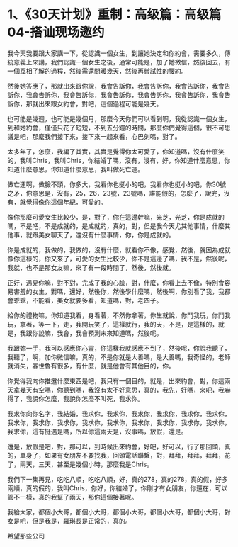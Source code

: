 # 1、《30天计划》重制：高级篇：高级篇04-搭讪现场邀约

我今天我要跟大家講一下，從認識一個女生，到讓她決定和你約會，需要多久，傳統意義上來講，我們認識一個女生之後，通常可能是，加了她微信，然後回去，有一個互相了解的過程，然後需還問暖幾天，然後再嘗試性的腰約。

然後她答應了，那就出來跟你說，我會告訴你，我會告訴你，我會告訴你，我會告訴你，我會告訴你，我會告訴你，我會告訴你，我會告訴你，我會告訴你，我會告訴你，那就出來跟女約會，對吧，這個過程可能是幾天。

也可能是幾週，也可能是幾個月，那麼今天你們可以看到啊，我從認識一個女生，到和她約會，僅僅只花了短短，不到五分鐘的時間，那麼你們覺得這個，很不可思議是吧，那麼我們接下來，接下來一起來看，心巴刻嗎，對了。

太多年了，怎麼，我編了其實，其實是覺得你太可愛了，你知道嗎，沒有什麼笑的，我叫Chris，我叫Chris，你結婚了嗎，沒有，沒有，好，你知道什麼意思，你知道什麼意思，你知道什麼意思，我叫做死亡運。

做亡運啊，做臉不頭，你多大，我看你也挺小的吧，我看你也挺小的吧，你30號之矛，你意思是，沒有，25，26，23號，23號嗎，誰能假的，怎麼了，說完，沒有，就覺得像你這個年紀，可愛的。

像你那麼可愛女生比較少，是，對了，你在這邊幹嘛，光芝，光芝，你是成就的嗎，不是吧，不是成就的，是成就的，真的，對，但是我今天尤其他事情，什麼其他事，就跟美女聊天了，還沒有什麼事情，你，你是成就的。

你是成就的，我做的，我做的，沒有什麼，就看你不像，感覺，然後，就因為成就像你這樣的，你又來了，可愛的女生比較少，你不是這邊了嗎，我不是，然後呢，我就，也不是那女友嘛，來了有一段時間了，然後，然後就。

正好，遇見你嘛，對不對，完成了我的心臉，對，什麼，你看上去不像，特別會容易害羞的女生，對嗎，還好，然後你，然後學什麼嗎，然後啊，你別看了我，我都會乖乖，不能看，美女就要多看，知道嗎，對，老四子。

給你的禮物嘛，你知道我看，身看著，不然你拿著，你生就說，你鬥我玩，你鬥我玩，拿著，等一下，走，我開玩笑了，這樣就行，我的天，不是，是這樣的，就是，我跟你說嘛，我會，我會預測未來知道嗎，然後呢。

我跟妳一手，我可以感應你心靈，你這樣我就感應不到了，然後呢，你說我聽了，我聽了，啊，加你微信嘛，真的，不是你就是大善嗎，是大善嗎，我奇怪的，老師就消失，春世魯有很多，有什麼，就是他會有其他目的，你。

你覺得我向你推邀什麼東西是吧，我只有一個目的，就是，出來約會，對，你這兩天拿幾天有空嗎，你聽到嗎，我沒有太不好意思，真的，我先，好嗎，來吧，我嚇得了，我說你怎麼，我說你怎麼不叫死，我求你。

我求你向你名字，我結婚，我求你，我求你，我求你，我求你，我求你，我求你，我求你，我求你，我求你，我求你，我求你，我求你，我求你，我求你，我求你，我求你，這有挺遇是嗎，所以你這兩天是，沒事嗎，放假，還是。

還是，放假是吧，對，那可以，到時候出來約會，好吧，好可以，行了那回頭，真的，單身了，如果有女朋友不要找我，回頭電話聯繫，對，拜拜，拜拜，拜拜，花了，兩天，三天，甚至是幾個小時，那麼我是Chris。

我們下一集再見，吃吃八順，吃吃八順，好，真的278，真的278，真的假，好多兩順，真的假的，我叫Chris，你好，你結婚了，你剛才有女朋友，你還在，可以管不一樣，真的我幫了兩天，那你這個接著呢。

我給大家，都個小大哥，都個小大哥，都個小大哥，都個小大哥，都個小大哥，對女是吧，但是我是，羅琪長是正常的，真的。

希望那些公司